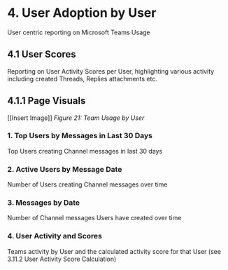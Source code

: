 # 4. User Adoption by User
User centric reporting on Microsoft Teams Usage

## 4.1 User Scores
Reporting on User Activity Scores per User, highlighting various activity including created Threads, Replies attachments etc.

## 4.1.1 Page Visuals


[[Insert Image]] *Figure 21: Team Usage by User*


### 1.	Top Users by Messages in Last 30 Days
Top Users creating Channel messages in last 30 days

### 2.	Active Users by Message Date 
Number of Users creating Channel messages over time

### 3.	Messages by Date 
Number of Channel messages Users have created over time

### 4.	User Activity and Scores
Teams activity by User and the calculated activity score for that User (see 3.11.2 User Activity Score Calculation)
 
